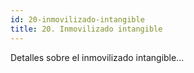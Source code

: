 ```yaml
---
id: 20-inmovilizado-intangible
title: 20. Inmovilizado intangible
---
```

Detalles sobre el inmovilizado intangible...
